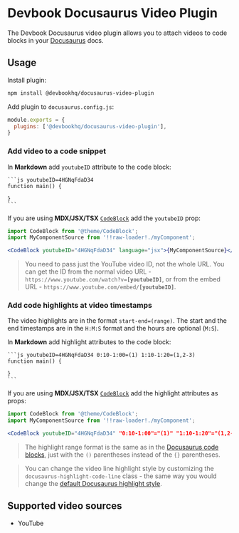 # Devbook Docusaurus Video Plugin
The Devbook Docusaurus video plugin allows you to attach videos to code blocks in your [Docusaurus](https://docusaurus.io/) docs.

## Usage
Install plugin:
```sh
npm install @devbookhq/docusaurus-video-plugin
```

Add plugin to `docusaurus.config.js`:
```js
module.exports = {
  plugins: ['@devbookhq/docusaurus-video-plugin'],
}
```

### Add video to a code snippet
In **Markdown** add `youtubeID` attribute to the code block:

    ```js youtubeID=4HGNqFdaD34
    function main() {

    }
    ```

If you are using **MDX/JSX/TSX** [`CodeBlock`](https://docusaurus.io/docs/markdown-features/code-blocks) add the `youtubeID` prop:

```jsx
import CodeBlock from '@theme/CodeBlock';
import MyComponentSource from '!!raw-loader!./myComponent';

<CodeBlock youtubeID="4HGNqFdaD34" language="jsx">{MyComponentSource}</CodeBlock>
```

> You need to pass just the YouTube video ID, not the whole URL. You can get the ID from the normal video URL - `https://www.youtube.com/watch?v=`**`[youtubeID]`**, or from the embed URL - `https://www.youtube.com/embed/`**`[youtubeID]`**.

### Add code highlights at video timestamps
The video highlights are in the format `start-end=(range)`.
The start and the end timestamps are in the `H:M:S` format and the hours are optional (`M:S`).

In **Markdown** add highlight attributes to the code block:

    ```js youtubeID=4HGNqFdaD34 0:10-1:00=(1) 1:10-1:20=(1,2-3)
    function main() {

    }
    ```

If you are using **MDX/JSX/TSX** [`CodeBlock`](https://docusaurus.io/docs/markdown-features/code-blocks) add the highlight attributes as props:

```jsx
import CodeBlock from '@theme/CodeBlock';
import MyComponentSource from '!!raw-loader!./myComponent';

<CodeBlock youtubeID="4HGNqFdaD34" "0:10-1:00"="(1)" "1:10-1:20"="(1,2-3)" language="jsx">{MyComponentSource}</CodeBlock>
```

> The highlight range format is the same as in the [Docusaurus code blocks]( https://docusaurus.io/docs/markdown-features/code-blocks#highlighting-with-metadata-string), just with the `()` parentheses instead of the `{}` parentheses.

> You can change the video line highlight style by customizing the `docusaurus-highlight-code-line` class - the same way you would change the [default Docusaurus highlight style](https://docusaurus.io/docs/markdown-features/code-blocks#line-highlighting).

## Supported video sources
- YouTube
